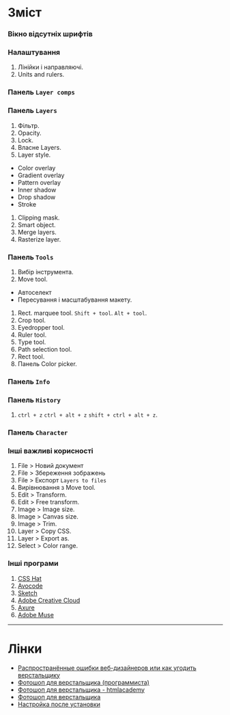 # Зміст
### Вікно відсутніх шрифтів
### Налаштування
1. Лінійки і направляючі.
1. Units and rulers.

### Панель `Layer comps`
### Панель `Layers`
1. Фільтр.
1. Opacity.
1. Lock.
1. Власне Layers.
1. Layer style.
  - Color overlay
  - Gradient overlay
  - Pattern overlay
  - Inner shadow
  - Drop shadow
  - Stroke
1. Clipping mask.
1. Smart object.
1. Merge layers.
1. Rasterize layer.

### Панель `Tools`
1. Вибір інструмента.
1. Move tool.
  - Автоселект
  - Пересування і масштабування макету.
1. Rect. marquee tool. `Shift + tool`. `Alt + tool`.
1. Crop tool.
1. Eyedropper tool.
1. Ruler tool.
1. Type tool.
1. Path selection tool.
1. Rect tool.
1. Панель Color picker.

### Панель `Info`
### Панель `History`
1. `ctrl + z` `ctrl + alt + z` `shift + ctrl + alt + z`.

### Панель `Character`
### Інші важливі корисності
1. File > Новий документ
1. File > Збереження зображень
1. File > Експорт `Layers to files`
1. Вирівнювання з Move tool.
1. Edit > Transform.
1. Edit > Free transform.
1. Image > Image size.
1. Image > Canvas size.
1. Image > Trim.
1. Layer > Copy CSS.
1. Layer > Export as.
1. Select > Color range.

### Інші програми
1. [CSS Hat](https://csshat.com)
1. [Avocode](https://avocode.com)
1. [Sketch](https://www.sketchapp.com)
1. [Adobe Creative Cloud](https://assets.adobe.com)
1. [Axure](http://www.axure.com)
1. [Adobe Muse](http://muse.adobe.com)

---
# Лінки

- [Распространённые ошибки веб-дизайнеров или как угодить верстальщику](https://habrahabr.ru/post/220681/)
- [Фотошоп для верстальщика (программиста)](https://habrahabr.ru/post/272649/)
- [Фотошоп для верстальщика - htmlacademy](https://htmlacademy.ru/blog/51-photoshop-for-the-coders)
- [Фотошоп для верстальщика](http://tpverstak.ru/photoshop-dlya-verstaka/)
- [Настройка после установки](https://m.habrahabr.ru/post/319918/)
